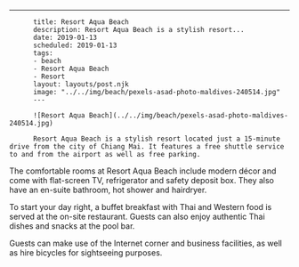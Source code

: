 ---
          title: Resort Aqua Beach
          description: Resort Aqua Beach is a stylish resort...
          date: 2019-01-13
          scheduled: 2019-01-13
          tags:
          - beach
          - Resort Aqua Beach
          - Resort
          layout: layouts/post.njk
          image: "../../img/beach/pexels-asad-photo-maldives-240514.jpg"
          ---
          
          ![Resort Aqua Beach](../../img/beach/pexels-asad-photo-maldives-240514.jpg)
          
          Resort Aqua Beach is a stylish resort located just a 15-minute drive from the city of Chiang Mai. It features a free shuttle service to and from the airport as well as free parking.

The comfortable rooms at Resort Aqua Beach include modern décor and come with flat-screen TV, refrigerator and safety deposit box. They also have an en-suite bathroom, hot shower and hairdryer.

To start your day right, a buffet breakfast with Thai and Western food is served at the on-site restaurant. Guests can also enjoy authentic Thai dishes and snacks at the pool bar.

Guests can make use of the Internet corner and business facilities, as well as hire bicycles for sightseeing purposes.